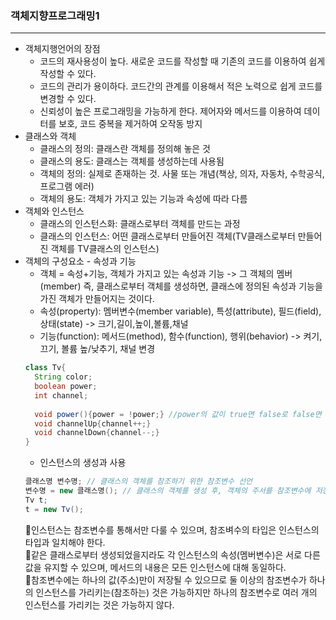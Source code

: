 ### 객체지향프로그래밍1
---
+ 객체지행언어의 장점
  + 코드의 재사용성이 높다. 새로운 코드를 작성할 때 기존의 코드를 이용하여 쉽게 작성할 수 있다.
  + 코드의 관리가 용이하다. 코드간의 관계를 이용해서 적은 노력으로 쉽게 코드를 변경할 수 있다.
  + 신뢰성이 높은 프로그래밍을 가능하게 한다. 제어자와 메서드를 이용하여 데이터를 보호, 코드 중복을 제거하여 오작동 방지
+ 클래스와 객체
  + 클래스의 정의: 클래스란 객체를 정의해 놓은 것
  + 클래스의 용도: 클래스는 객체를 생성하는데 사용됨
  + 객체의 정의: 실제로 존재하는 것. 사물 또는 개념(책상, 의자, 자동차, 수학공식, 프로그램 에러)
  + 객체의 용도: 객체가 가지고 있는 기능과 속성에 따라 다름
+ 객체와 인스턴스
  + 클래스의 인스턴스화: 클래스로부터 객체를 만드는 과정
  + 클래스의 인스턴스: 어떤 클래스로부터 만들어진 객체(TV클래스로부터 만들어진 객체를 TV클래스의 인스턴스)
+ 객체의 구성요소 - 속성과 기능
  + 객체 = 속성+기능, 객체가 가지고 있는 속성과 기능 -> 그 객체의 멤버(member) 즉, 클래스로부터 객체를 생성하면, 클래스에 정의된 속성과 기능을 가진 객체가 만들어지는 것이다.
  + 속성(property): 멤버변수(member variable), 특성(attribute), 필드(field), 상태(state) -> 크기,길이,높이,볼륨,채널
  + 기능(function): 메서드(method), 함수(function), 행위(behavior) -> 켜기, 끄기, 볼륨 높/낮추기, 채널 변경
  ```java
  class Tv{
    String color;
    boolean power;
    int channel;
    
    void power(){power = !power;} //power의 값이 true면 false로 false면 true로 변경하는 역할
    void channelUp{channel++;}
    void channelDown{channel--;}
  }
  ```
  + 인스턴스의 생성과 사용
  ```java
  클래스명 변수명; // 클래스의 객체를 참조하기 위한 참조변수 선언
  변수명 = new 클래스명(); // 클래스의 객체를 생성 후, 객체의 주서를 참조변수에 저장
  Tv t;
  t = new Tv();
  ```
  🎁인스턴스는 참조변수를 통해서만 다룰 수 있으며, 참조벼수의 타입은 인스턴스의 타입과 일치해야 한다.   
  🎁같은 클래스로부터 생성되었을지라도 각 인스턴스의 속성(멤버변수)은 서로 다른 값을 유지할 수 있으며, 메서드의 내용은 모든 인스턴스에 대해 동일하다.    
  🎁참조변수에는 하나의 값(주소)만이 저장될 수 있으므로 둘 이상의 참조변수가 하나의 인스턴스를 가리키는(참조하는) 것은 가능하지만 하나의 참조변수로 여러 개의 인스턴스를 가리키는 것은 가능하지 않다.
  
